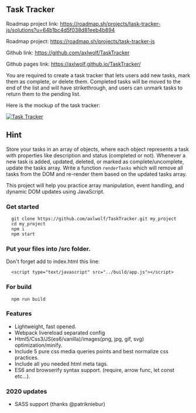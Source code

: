 ## Task Tracker

Roadmap project link: https://roadmap.sh/projects/task-tracker-js/solutions?u=64b1bc4d5f038d81eeb4b894

Roadmap project: https://roadmap.sh/projects/task-tracker-js

Github link: https://github.com/axlwolf/TaskTracker

Github pages link: https://axlwolf.github.io/TaskTracker/

You are required to create a task tracker that lets users add new tasks, mark them as complete, or delete them. Completed tasks will be moved to the end of the list and will have strikethrough, and users can unmark tasks to return them to the pending list.

Here is the mockup of the task tracker:

[![Task Tracker](https://assets.roadmap.sh/guest/task-tracker-2diba.png)](https://assets.roadmap.sh/guest/task-tracker-2diba.png)

## Hint

Store your tasks in an array of objects, where each object represents a task with properties like description and status (completed or not). Whenever a new task is added, updated, deleted, or marked as complete/uncomplete, update the tasks array. Write a function `renderTasks` which will remove all tasks from the DOM and re-render them based on the updated tasks array.

This project will help you practice array manipulation, event handling, and dynamic DOM updates using JavaScript.

### Get started

```
  git clone https://github.com/axlwolf/TaskTracker.git my_project
  cd my_project
  npm i
  npm start
```

### Put your files into /src folder.

Don't forget add to index.html this line:
```
  <script type="text/javascript" src="../build/app.js"></script>
```

### For build

```
  npm run build
```

### Features

- Lightweight, fast opened.
- Webpack livereload separated config
- Html5/Css3/JS(es6/vanilla)/images(png, jpg, gif, svg) optimization/minify.
- Include 5 pure css media queries points and best normalize css practices.
- Include all you needed html meta tags.
- ES6 and browserify syntax support. (require, arrow func, let const etc...).

### 2020 updates

- SASS support (thanks @patrikniebur)
